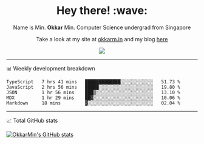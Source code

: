 <h1 align="center"> Hey there! :wave:</h1>

<p align="center">Name is Min. <strong>Okkar</strong> Min. Computer Science undergrad from Singapore</p>

<p align="center">Take a look at my site at <a href="https://okkarm.in" target="_blank">okkarm.in</a> and my blog <a href="https://okkarm.in/blog" target="_blank">here</a></p>

<p align="center">
  <a href="https://okkarm.in/linkedin" target='_blank'>
    <img src="https://img.shields.io/badge/linkedin-%230077B5.svg?&style=for-the-badge&logo=linkedin&logoColor=white" />
  </a>
 </p>

---

📊 Weekly development breakdown

<!--START_SECTION:waka-->
```text
TypeScript   7 hrs 41 mins   █████████████░░░░░░░░░░░░   51.73 % 
JavaScript   2 hrs 56 mins   █████░░░░░░░░░░░░░░░░░░░░   19.80 % 
JSON         1 hr 56 mins    ███▒░░░░░░░░░░░░░░░░░░░░░   13.10 % 
MDX          1 hr 29 mins    ██▓░░░░░░░░░░░░░░░░░░░░░░   10.06 % 
Markdown     18 mins         ▓░░░░░░░░░░░░░░░░░░░░░░░░   02.04 % 
```
<!--END_SECTION:waka-->

---

📈 Total GitHub stats

<p>
  <a href="https://github.com/OkkarMin"><img src="https://github-readme-stats.vercel.app/api?username=OkkarMin&hide_border=true&show_icons=true&theme=graywhite" alt="OkkarMin's GitHub stats"></a>
</p>
